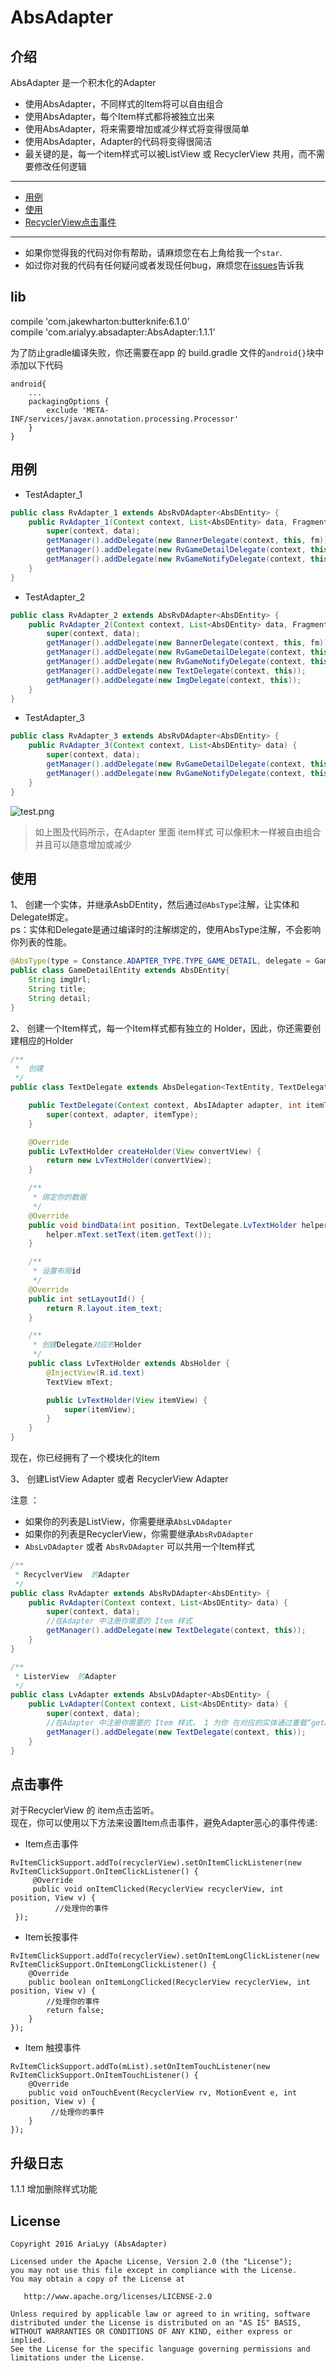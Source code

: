 # AbsAdapter

## 介绍
AbsAdapter 是一个积木化的Adapter </br>

* 使用AbsAdapter，不同样式的Item将可以自由组合
* 使用AbsAdapter，每个Item样式都将被独立出来
* 使用AbsAdapter，将来需要增加或减少样式将变得很简单
* 使用AbsAdapter，Adapter的代码将变得很简洁
* 最关键的是，每一个item样式可以被ListView 或 RecyclerView 共用，而不需要修改任何逻辑

----
- [用例](#用例)
- [使用](#使用)
- [RecyclerView点击事件](#点击事件)

----
* 如果你觉得我的代码对你有帮助，请麻烦您在右上角给我一个`star`.
* 如过你对我的代码有任何疑问或者发现任何bug，麻烦您在[issues](https://github.com/AriaLyy/AbsAdapter/issues)告诉我

## lib
compile 'com.jakewharton:butterknife:6.1.0' </br>
compile 'com.arialyy.absadapter:AbsAdapter:1.1.1'</br>

为了防止gradle编译失败，你还需要在app 的 build.gradle 文件的`android{}`块中添加以下代码
```
android{
    ...
    packagingOptions {
        exclude 'META-INF/services/javax.annotation.processing.Processor'
    }
}
```

## 用例

* TestAdapter_1
```java
public class RvAdapter_1 extends AbsRvDAdapter<AbsDEntity> {
    public RvAdapter_1(Context context, List<AbsDEntity> data, FragmentManager fm) {
        super(context, data);
        getManager().addDelegate(new BannerDelegate(context, this, fm));
        getManager().addDelegate(new RvGameDetailDelegate(context, this));
        getManager().addDelegate(new RvGameNotifyDelegate(context, this));
    }
}
```

* TestAdapter_2
```java
public class RvAdapter_2 extends AbsRvDAdapter<AbsDEntity> {
    public RvAdapter_2(Context context, List<AbsDEntity> data, FragmentManager fm) {
        super(context, data);
        getManager().addDelegate(new BannerDelegate(context, this, fm));
        getManager().addDelegate(new RvGameDetailDelegate(context, this));
        getManager().addDelegate(new RvGameNotifyDelegate(context, this));
        getManager().addDelegate(new TextDelegate(context, this));
        getManager().addDelegate(new ImgDelegate(context, this));
    }
}
```

* TestAdapter_3
```java
public class RvAdapter_3 extends AbsRvDAdapter<AbsDEntity> {
    public RvAdapter_3(Context context, List<AbsDEntity> data) {
        super(context, data);
        getManager().addDelegate(new RvGameDetailDelegate(context, this));
        getManager().addDelegate(new RvGameNotifyDelegate(context, this));
    }
}
```
![test.png](https://github.com/AriaLyy/AbsAdapter/blob/master/img/img.png)

> 如上图及代码所示，在Adapter 里面 item样式 可以像积木一样被自由组合并且可以随意增加或减少

## 使用
1、 创建一个实体，并继承AsbDEntity，然后通过`@AbsType`注解，让实体和Delegate绑定。</br>
ps：实体和Delegate是通过编译时的注解绑定的，使用AbsType注解，不会影响你列表的性能。
```java
@AbsType(type = Constance.ADAPTER_TYPE.TYPE_GAME_DETAIL, delegate = GameDetailDelegate.class)
public class GameDetailEntity extends AbsDEntity{
    String imgUrl;
    String title;
    String detail;
}
```

2、 创建一个Item样式，每一个Item样式都有独立的 Holder，因此，你还需要创建相应的Holder
```java
/**
 *  创建
 */
public class TextDelegate extends AbsDelegation<TextEntity, TextDelegate.LvTextHolder> {

    public TextDelegate(Context context, AbsIAdapter adapter, int itemType) {
        super(context, adapter, itemType);
    }

    @Override
    public LvTextHolder createHolder(View convertView) {
        return new LvTextHolder(convertView);
    }

    /**
     * 绑定你的数据
     */
    @Override
    public void bindData(int position, TextDelegate.LvTextHolder helper, TextEntity item) {
        helper.mText.setText(item.getText());
    }

    /**
     * 设置布局id
     */
    @Override
    public int setLayoutId() {
        return R.layout.item_text;
    }

    /**
     * 创建Delegate对应的Holder
     */
    public class LvTextHolder extends AbsHolder {
        @InjectView(R.id.text)
        TextView mText;

        public LvTextHolder(View itemView) {
            super(itemView);
        }
    }
}
```
现在，你已经拥有了一个模块化的Item

3、 创建ListView Adapter 或者 RecyclerView Adapter

注意 ：</br>
* 如果你的列表是ListView，你需要继承`AbsLvDAdapter` </br>
* 如果你的列表是RecyclerView，你需要继承`AbsRvDAdapter` </br>
* `AbsLvDAdapter` 或者 `AbsRvDAdapter` 可以共用一个Item样式

```java
/**
 * RecyclverView  的Adapter
 */
public class RvAdapter extends AbsRvDAdapter<AbsDEntity> {
    public RvAdapter(Context context, List<AbsDEntity> data) {
        super(context, data);
        //在Adapter 中注册你需要的 Item 样式
        getManager().addDelegate(new TextDelegate(context, this));
    }
}
```

```java
/**
 * ListerView  的Adapter
 */
public class LvAdapter extends AbsLvDAdapter<AbsDEntity> {
    public LvAdapter(Context context, List<AbsDEntity> data) {
        super(context, data);
        //在Adapter 中注册你需要的 Item 样式， 1 为你 在对应的实体通过重载“getAbsType”设置的参数
        getManager().addDelegate(new TextDelegate(context, this));
    }
}
```

## 点击事件
对于RecyclerView 的 item点击监听。</br>
现在，你可以使用以下方法来设置Item点击事件，避免Adapter恶心的事件传递:</br>

* Item点击事件

```
RvItemClickSupport.addTo(recyclerView).setOnItemClickListener(new RvItemClickSupport.OnItemClickListener() {
     @Override
     public void onItemClicked(RecyclerView recyclerView, int position, View v) {
          //处理你的事件
 });
```

* Item长按事件

```
RvItemClickSupport.addTo(recyclerView).setOnItemLongClickListener(new RvItemClickSupport.OnItemLongClickListener() {
    @Override
    public boolean onItemLongClicked(RecyclerView recyclerView, int position, View v) {
        //处理你的事件
        return false;
    }
});
```

* Item 触摸事件

```
RvItemClickSupport.addTo(mList).setOnItemTouchListener(new RvItemClickSupport.OnItemTouchListener() {
    @Override
    public void onTouchEvent(RecyclerView rv, MotionEvent e, int position, View v) {
         //处理你的事件
    }
});
```
## 升级日志
1.1.1 增加删除样式功能

## License

    Copyright 2016 AriaLyy (AbsAdapter)

    Licensed under the Apache License, Version 2.0 (the "License");
    you may not use this file except in compliance with the License.
    You may obtain a copy of the License at

       http://www.apache.org/licenses/LICENSE-2.0

    Unless required by applicable law or agreed to in writing, software
    distributed under the License is distributed on an "AS IS" BASIS,
    WITHOUT WARRANTIES OR CONDITIONS OF ANY KIND, either express or implied.
    See the License for the specific language governing permissions and
    limitations under the License.
